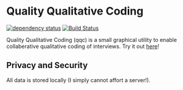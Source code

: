 # Quality Qualitative Coding

[![dependency status](https://deps.rs/repo/github/emilk/eframe_template/status.svg)](https://deps.rs/repo/github/emilk/eframe_template)
[![Build Status](https://github.com/emilk/eframe_template/workflows/CI/badge.svg)](https://github.com/emilk/eframe_template/actions?workflow=CI)

Quality Qualitative Coding (qqc) is a small graphical utility to enable collaberative qualitative coding of interviews. Try it out [here](https://marcusdunn.github.io/qqc/)!

## Privacy and Security

All data is stored locally (I simply cannot affort a server!).
